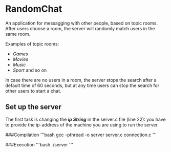 # RandomChat

An application for messagging with other people, based on topic rooms. After users choose a room, the server will randomly match users in the same room.

Examples of topic rooms:
- *Games*
- *Movies*
- *Music*
- *Sport*
and so on

In case there are no users in a room, the server stops the search after a default time of 60 seconds, but at any time users can stop the search for other users to start a chat.

## Set up the server

The first task is changing the ***ip String*** in the server.c file (line 22): you have to provide the ip-address of the machine you are using to run the server.

###Compilation
'''bash
gcc -pthread -o server server.c connection.c
'''

###Execution
'''bash
./server <port number>
'''
